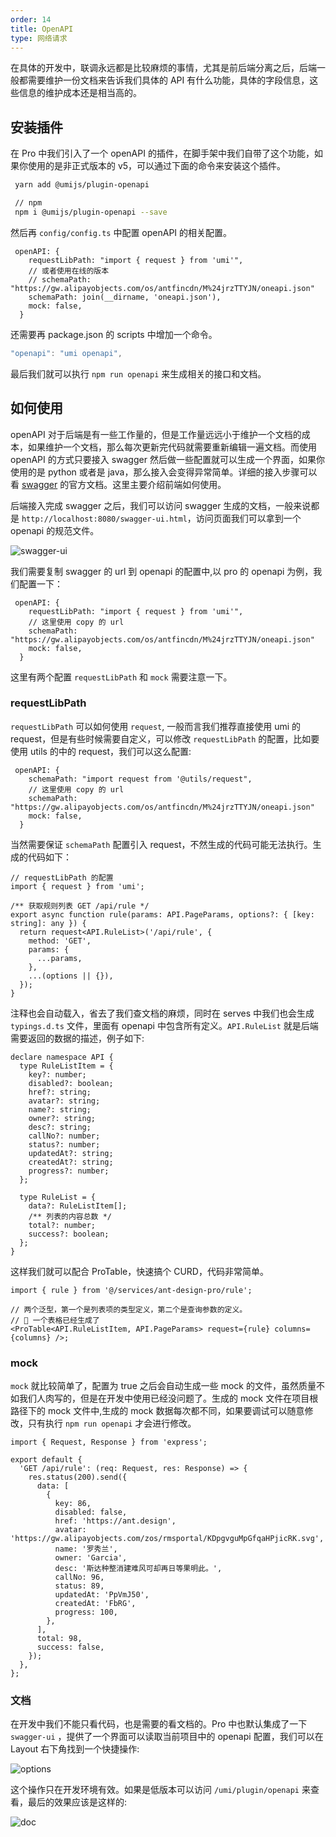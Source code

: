 ```yaml
---
order: 14
title: OpenAPI
type: 网络请求
---
```


在具体的开发中，联调永远都是比较麻烦的事情，尤其是前后端分离之后，后端一般都需要维护一份文档来告诉我们具体的 API 有什么功能，具体的字段信息，这些信息的维护成本还是相当高的。

## 安装插件

在 Pro 中我们引入了一个 openAPI 的插件，在脚手架中我们自带了这个功能，如果你使用的是非正式版本的 v5，可以通过下面的命令来安装这个插件。

```bash
 yarn add @umijs/plugin-openapi

 // npm
 npm i @umijs/plugin-openapi --save
```

然后再 `config/config.ts` 中配置 openAPI 的相关配置。

```tsx
 openAPI: {
    requestLibPath: "import { request } from 'umi'",
    // 或者使用在线的版本
    // schemaPath: "https://gw.alipayobjects.com/os/antfincdn/M%24jrzTTYJN/oneapi.json"
    schemaPath: join(__dirname, 'oneapi.json'),
    mock: false,
  }
```

还需要再 package.json 的 scripts 中增加一个命令。

```ts
"openapi": "umi openapi",
```

最后我们就可以执行 `npm run openapi` 来生成相关的接口和文档。

## 如何使用

openAPI 对于后端是有一些工作量的，但是工作量远远小于维护一个文档的成本，如果维护一个文档，那么每次更新完代码就需要重新编辑一遍文档。而使用 openAPI 的方式只要接入 swagger 然后做一些配置就可以生成一个界面，如果你使用的是 python 或者是 java，那么接入会变得异常简单。详细的接入步骤可以看 [swagger](https://swagger.io/) 的官方文档。这里主要介绍前端如何使用。

后端接入完成 swagger 之后，我们可以访问 swagger 生成的文档，一般来说都是 `http://localhost:8080/swagger-ui.html`，访问页面我们可以拿到一个 openapi 的规范文件。

![swagger-ui](https://gw.alipayobjects.com/zos/antfincdn/c0uvca5Mx4/184D8866-6067-43DC-8395-0DC031D1A873.png)

我们需要复制 swagger 的 url 到 openapi 的配置中,以 pro 的 openapi 为例，我们配置一下：

```tsx
 openAPI: {
    requestLibPath: "import { request } from 'umi'",
    // 这里使用 copy 的 url
    schemaPath: "https://gw.alipayobjects.com/os/antfincdn/M%24jrzTTYJN/oneapi.json"
    mock: false,
  }
```

这里有两个配置 `requestLibPath` 和 `mock` 需要注意一下。

### requestLibPath

`requestLibPath` 可以如何使用 `request`, 一般而言我们推荐直接使用 umi 的 request，但是有些时候需要自定义，可以修改 `requestLibPath` 的配置，比如要使用 utils 的中的 request，我们可以这么配置:

```tsx
 openAPI: {
    schemaPath: "import request from '@utils/request",
    // 这里使用 copy 的 url
    schemaPath: "https://gw.alipayobjects.com/os/antfincdn/M%24jrzTTYJN/oneapi.json"
    mock: false,
  }
```

当然需要保证 `schemaPath` 配置引入 request，不然生成的代码可能无法执行。生成的代码如下：

```tsx
// requestLibPath 的配置
import { request } from 'umi';

/** 获取规则列表 GET /api/rule */
export async function rule(params: API.PageParams, options?: { [key: string]: any }) {
  return request<API.RuleList>('/api/rule', {
    method: 'GET',
    params: {
      ...params,
    },
    ...(options || {}),
  });
}
```

注释也会自动载入，省去了我们查文档的麻烦，同时在 serves 中我们也会生成 `typings.d.ts` 文件，里面有 openapi 中包含所有定义。`API.RuleList` 就是后端需要返回的数据的描述，例子如下:

```tsx
declare namespace API {
  type RuleListItem = {
    key?: number;
    disabled?: boolean;
    href?: string;
    avatar?: string;
    name?: string;
    owner?: string;
    desc?: string;
    callNo?: number;
    status?: number;
    updatedAt?: string;
    createdAt?: string;
    progress?: number;
  };

  type RuleList = {
    data?: RuleListItem[];
    /** 列表的内容总数 */
    total?: number;
    success?: boolean;
  };
}
```

这样我们就可以配合 ProTable，快速搞个 CURD，代码非常简单。

```tsx
import { rule } from '@/services/ant-design-pro/rule';

// 两个泛型，第一个是列表项的类型定义，第二个是查询参数的定义。
// 🥳 一个表格已经生成了
<ProTable<API.RuleListItem, API.PageParams> request={rule} columns={columns} />;
```

### mock

`mock` 就比较简单了，配置为 true 之后会自动生成一些 mock 的文件，虽然质量不如我们人肉写的，但是在开发中使用已经没问题了。生成的 mock 文件在项目根路径下的 mock 文件中,生成的 mock 数据每次都不同，如果要调试可以随意修改，只有执行 `npm run openapi` 才会进行修改。

```tsx
import { Request, Response } from 'express';

export default {
  'GET /api/rule': (req: Request, res: Response) => {
    res.status(200).send({
      data: [
        {
          key: 86,
          disabled: false,
          href: 'https://ant.design',
          avatar: 'https://gw.alipayobjects.com/zos/rmsportal/KDpgvguMpGfqaHPjicRK.svg',
          name: '罗秀兰',
          owner: 'Garcia',
          desc: '斯达种整消建难风可却再日等果明此。',
          callNo: 96,
          status: 89,
          updatedAt: 'PpVmJ50',
          createdAt: 'FbRG',
          progress: 100,
        },
      ],
      total: 98,
      success: false,
    });
  },
};
```

### 文档

在开发中我们不能只看代码，也是需要的看文档的。Pro 中也默认集成了一下 `swagger-ui` ，提供了一个界面可以读取当前项目中的 openapi 配置，我们可以在 Layout 右下角找到一个快捷操作:

![options](https://gw.alipayobjects.com/zos/antfincdn/htZYO3ojsm/957C1E97-466B-48aa-B107-FA7C4EFF6971.png)

这个操作只在开发环境有效。如果是低版本可以访问 `/umi/plugin/openapi` 来查看，最后的效果应该是这样的:

![doc](https://gw.alipayobjects.com/zos/antfincdn/htZYO3ojsm/957C1E97-466B-48aa-B107-FA7C4EFF6971.png)
